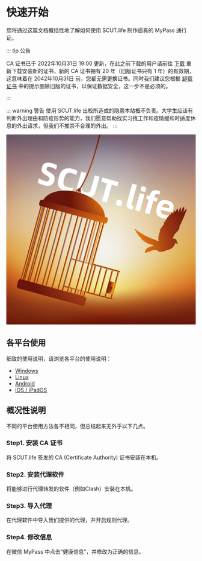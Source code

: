 # 快速开始

您将通过这篇文档概括性地了解如何使用 SCUT.life 制作逼真的 MyPass 通行证。

::: tip 公告

CA 证书已于 2022年10月31日 19:00 更新，在此之前下载的用户请前往 [下载](../download/) 重新下载安装新的证书，新的 CA 证书拥有
20 年（旧版证书只有 1 年）的有效期，这意味着在 2042年10月31日
前，您都无需更换证书。同时我们建议您根据 [卸载证书](../docs/uninstall-certificate) 中的提示删除旧版的证书，以保证数据安全，这一步不是必须的。

:::

::: warning 警告
使用 SCUT.life 出校所造成的隐患本站概不负责。大学生应该有判断外出理由和防疫形势的能力，我们愿意帮助找实习找工作和疫情缓和时适度休息的外出请求，但我们不推崇不合理的外出。
:::

![LOGO](../assets/logo.png)

## 各平台使用

细致的使用说明，请浏览各平台的使用说明：

- [Windows](/docs/usage-windows)
- [Linux](/docs/usage-linux)
- [Android](/docs/usage-android)
- [iOS / iPadOS](/docs/usage-ios-ipados)

## 概况性说明

不同的平台使用方法各不相同，但总结起来无外乎以下几点。

### Step1. 安装 CA 证书

将 SCUT.life 签发的 CA (Certificate Authority) 证书安装在本机。

### Step2. 安装代理软件

将能够进行代理转发的软件（例如Clash）安装在本机。

### Step3. 导入代理

在代理软件中导入我们提供的代理，并开启规则代理。

### Step4. 修改信息

在微信 MyPass 中点击“健康信息”，并修改为正确的信息。
